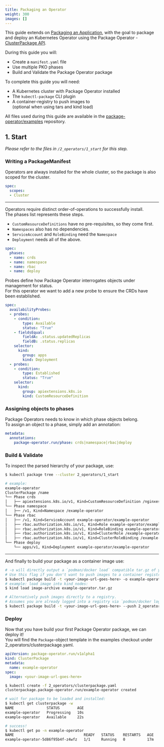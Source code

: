 ```yaml
---
title: Packaging an Operator
weight: 300
images: []
---
```


This guide extends on [Packaging an Application](/docs/guides/packaging-an-application/), with the goal to package and deploy an Kubernetes Operator using the Package Operator - [ClusterPackage API](/docs/getting_started/api-reference/#clusterpackage).

During this guide you will:
* Create a `manifest.yaml` file
* Use multiple PKO phases
* Build and Validate the Package Operator package

To complete this guide you will need:
* A Kubernetes cluster with Package Operator installed
* The `kubectl-package` CLI plugin
* A container-registry to push images to  
(optional when using tars and kind load)

All files used during this guide are available in the [package-operator/examples](https://github.com/package-operator/examples) repository.

## 1. Start

_Please refer to the files in `/2_operators/1_start` for this step._

### Writing a PackageManifest

Operators are always installed for the whole cluster, so the package is also scoped for the cluster.

```yaml
spec:
  scopes:
  - Cluster
```

---

Operators require distinct order-of-operations to successfully install.  
The phases list represents these steps.

- `CustomResourceDefinitions` have no pre-requisites, so they come first.
- `Namespaces` also has no dependencies.
- `ServiceAccount` and `RoleBinding` need the `Namespace`
- `Deployment` needs all of the above.

```yaml
spec:
  phases:
  - name: crds
  - name: namespace
  - name: rbac
  - name: deploy
```

Probes define how Package Operator interrogates objects under management for status.  
For this operator we want to add a new probe to ensure the CRDs have been established.

```yaml
spec:
  availabilityProbes:
  - probes:
    - condition:
        type: Available
        status: "True"
    - fieldsEqual:
        fieldA: .status.updatedReplicas
        fieldB: .status.replicas
    selector:
      kind:
        group: apps
        kind: Deployment
  - probes:
    - condition:
        type: Established
        status: "True"
    selector:
      kind:
        group: apiextensions.k8s.io
        kind: CustomResourceDefinition
```

### Assigning objects to phases

Package Operators needs to know in which phase objects belong.  
To assign an object to a phase, simply add an annotation:

```yaml
metadata:
  annotations:
    package-operator.run/phase: crds|namespace|rbac|deploy
```

### Build & Validate
To inspect the parsed hierarchy of your package, use:
```sh
$ kubectl package tree --cluster 2_operators/1_start 

# example:
example-operator
ClusterPackage /name
└── Phase crds
│   ├── apiextensions.k8s.io/v1, Kind=CustomResourceDefinition /nginxes.example.thetechnick.ninja
└── Phase namespace
│   ├── /v1, Kind=Namespace /example-operator
└── Phase rbac
│   ├── /v1, Kind=ServiceAccount example-operator/example-operator
│   ├── rbac.authorization.k8s.io/v1, Kind=Role example-operator/example-operator
│   ├── rbac.authorization.k8s.io/v1, Kind=RoleBinding example-operator/example-operator
│   ├── rbac.authorization.k8s.io/v1, Kind=ClusterRole /example-operator
│   ├── rbac.authorization.k8s.io/v1, Kind=ClusterRoleBinding /example-operator
└── Phase deploy
    └── apps/v1, Kind=Deployment example-operator/example-operator
```
---
And finally to build your package as a container image use:
```sh
# -o will directly output a `podman/docker load` compatible tar.gz of your container image.
# Use this flag if you don't want to push images to a container registry.
$ kubectl package build -t <your-image-url-goes-here> -o example-operator.tar.gz 2_operators/1_start
# example: load image into kind nodes:
$ kind load image-archive example-operator.tar.gz

# Alternatively push images directly to a registry.
# Assumes you are already logged into a registry via `podman/docker login`
$ kubectl package build -t <your-image-url-goes-here> --push 2_operators/1_start
```

### Deploy

Now that you have build your first Package Operator package, we can deploy it!  
You will find the `Package`-object template in the examples checkout under 2_operators/clusterpackage.yaml.

```yaml
apiVersion: package-operator.run/v1alpha1
kind: ClusterPackage
metadata:
  name: example-operator
spec:
  image: <your-image-url-goes-here>
```

```sh
$ kubectl create -f 2_operators/clusterpackage.yaml
clusterpackage.package-operator.run/example-operator created

# wait for package to be loaded and installed:
$ kubectl get clusterpackage -w
NAME               STATUS        AGE
example-operator   Progressing   10s
example-operator   Available     22s

# success!
$ kubectl get po -n example-operator
NAME                                READY   STATUS    RESTARTS   AGE
example-operator-5d86f95b4f-z4wfz   1/1     Running   0          17m
```
